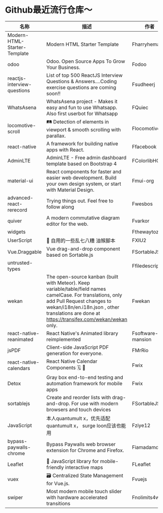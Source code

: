 # Github最近流行仓库～

| 名称  | 描述  | 作者  | star量 | 地址  |
| --- | --- | --- | ----- | --- |
| Modern-HTML-Starter-Template | Modern HTML Starter Template | Fharryheman | 463 | https://github.com/harryheman/Modern-HTML-Starter-Template
odoo | Odoo. Open Source Apps To Grow Your Business. | Fodoo | 19,744 | https://github.com/odoo/odoo
reactjs-interview-questions | List of top 500 ReactJS Interview Questions & Answers....Coding exercise questions are coming soon!! | Fsudheerj | 8,967 | https://github.com/sudheerj/reactjs-interview-questions
WhatsAsena | WhatsAsena project - Makes it easy and fun to use Whatsapp. Also first userbot for Whatsapp | FQuiec | 43 | https://github.com/Quiec/WhatsAsena
locomotive-scroll | 🛤 Detection of elements in viewport & smooth scrolling with parallax. | Flocomotivemtl | 2,203 | https://github.com/locomotivemtl/locomotive-scroll
react-native | A framework for building native apps with React. | Ffacebook | 91,883 | https://github.com/facebook/react-native
AdminLTE | AdminLTE - Free admin dashboard template based on Bootstrap 4 | FColorlibHQ | 36,826 | https://github.com/ColorlibHQ/AdminLTE
material-ui | React components for faster and easier web development. Build your own design system, or start with Material Design. | Fmui-org | 63,141 | https://github.com/mui-org/material-ui
advanced-react-rerecord | Trying things out. Feel free to follow along | Fwesbos | 219 | https://github.com/wesbos/advanced-react-rerecord
quiver | A modern commutative diagram editor for the web. | Fvarkor | 1,096 | https://github.com/varkor/quiver
widgets |  | Fthewaytozion | 47 | https://github.com/thewaytozion/widgets
UserScript | 🔨 自用的一些乱七八糟 油猴脚本 | FXIU2 | 397 | https://github.com/XIU2/UserScript
Vue.Draggable | Vue drag-and-drop component based on Sortable.js | FSortableJS | 13,654 | https://github.com/SortableJS/Vue.Draggable
untrusted-types |  | Ffiledescriptor | 253 | https://github.com/filedescriptor/untrusted-types
wekan | The open-source kanban (built with Meteor). Keep variable/table/field names camelCase. For translations, only add Pull Request changes to wekan/i18n/en.i18n.json , other translations are done at https://transifex.com/wekan/wekan only. | Fwekan | 16,859 | https://github.com/wekan/wekan
react-native-reanimated | React Native's Animated library reimplemented | Fsoftware-mansion | 3,979 | https://github.com/software-mansion/react-native-reanimated
jsPDF | Client-side JavaScript PDF generation for everyone. | FMrRio | 20,522 | https://github.com/MrRio/jsPDF
react-native-calendars | React Native Calendar Components 🗓️ 📆 | Fwix | 6,171 | https://github.com/wix/react-native-calendars
Detox | Gray box end-to-end testing and automation framework for mobile apps | Fwix | 7,264 | https://github.com/wix/Detox
sortablejs | Create and reorder lists with drag-and-drop. For use with modern browsers and touch devices | FSortableJS | 21,405 | https://github.com/SortableJS/sortablejs
JavaScript | 本人quantumult x，优先适配quantumult x， surge loon应该也能用 | Fziye12 | 61 | https://github.com/ziye12/JavaScript
bypass-paywalls-chrome | Bypass Paywalls web browser extension for Chrome and Firefox. | Fiamadamdev | 11,284 | https://github.com/iamadamdev/bypass-paywalls-chrome
Leaflet | 🍃 JavaScript library for mobile-friendly interactive maps | FLeaflet | 29,517 | https://github.com/Leaflet/Leaflet
vuex | 🗃️ Centralized State Management for Vue.js. | Fvuejs | 25,258 | https://github.com/vuejs/vuex
swiper | Most modern mobile touch slider with hardware accelerated transitions | Fnolimits4web | 25,465 | https://github.com/nolimits4web/swiper |
